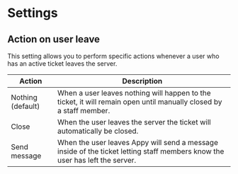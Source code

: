 # Settings



## Action on user leave

This setting allows you to perform specific actions whenever a user who has an active ticket leaves the server.



| Action            | Description                                                                                                                 |
| ----------------- | --------------------------------------------------------------------------------------------------------------------------- |
| Nothing (default) | When a user leaves nothing will happen to the ticket, it will remain open until manually closed by a staff member.          |
| Close             | When the user leaves the server the ticket will automatically be closed.                                                    |
| Send message      | When the user leaves Appy will send a message inside of the ticket letting staff members know the user has left the server. |
